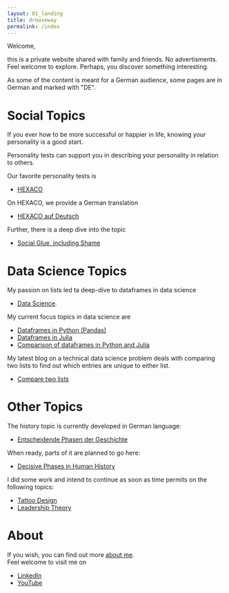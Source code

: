 ```yaml
---
layout: 01_landing
title: drmaseway
permalink: /index
---
```


Welcome, 

this is a private website shared with family and friends. No advertisments.<br>
Feel welcome to explore. Perhaps, you discover something interesting.

As some of the content is meant for a German audience, some pages are in German and marked with "DE". 


# Social Topics 

If you ever how to be more successful or happier in life, knowing your personality is a good start.

Personality tests can support you in describing your personality in relation to others. 

Our favorite personality tests is 

- [HEXACO](HEXACO) 

On HEXACO, we provide a German translation
- [HEXACO auf Deutsch](HEXACO_DE)

Further, there is a deep dive into the topic
- [Social Glue, including Shame](SocialGlue)


# Data Science Topics 

My passion on lists led ta deep-dive to dataframes in data science
- [Data Science](https://mase69.github.io/dssb/).

My current focus topics in data science are

- [Dataframes in Python (Pandas)](https://mase69.github.io/dssb/pandas)
- [Dataframes in Julia](https://mase69.github.io/dssb/dfjulia)
- [Comparison of dataframes in Python and Julia](https://mase69.github.io/dssb/dfcomparison)


My latest blog on a technical data science problem deals with comparing two lists to find out which entries are unique to either list. 
- [Compare two lists](comparetwolists)


# Other Topics

The history topic is currently developed in German language:
- [Entscheidende Phasen der Geschichte](history_de) 

When ready, parts of it are planned to go here:
- [Decisive Phases in Human History](history) 


I did some work and intend to continue as soon as time permits on the following topics:

- [Tattoo Design](https://mase69.github.io/tatmars/)
- [Leadership Theory](https://mase69.github.io/lestmars/)


# About 

If you wish, you can find out more [about me](aboutme). <br>
Feel welcome to visit me on 
- [LinkedIn](https://www.linkedin.com/in/drmarcussemling/)
- [YouTube](https://www.youtube.com/channel/UCGFxaMjKtaOumxiB8GSgXbQ)



